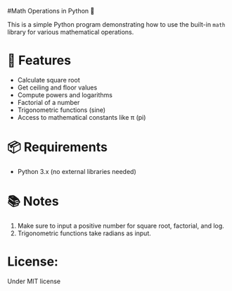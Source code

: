 #Math Operations in Python 🧮

This is a simple Python program demonstrating how to use the built-in `math` library for various mathematical operations.


# 🔧 Features

- Calculate square root
- Get ceiling and floor values
- Compute powers and logarithms
- Factorial of a number
- Trigonometric functions (sine)
- Access to mathematical constants like π (pi)



# 📦 Requirements

- Python 3.x (no external libraries needed)


# 📚 Notes

1. Make sure to input a positive number for square root, factorial, and log.
2. Trigonometric functions take radians as input.


#  License:

Under MIT license
